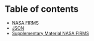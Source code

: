 # Table of contents

* [NASA FIRMS](README.md)
* [JSON](json.md)
* [Supplementary Material NASA FIRMS](supplementary-material-nasa-firms.md)
